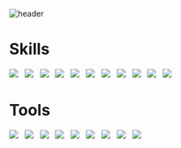 ![header](https://capsule-render.vercel.app/api?type=slice&height=200&color=gradient&customColorList=18&text=Rita%20Mordio&fontAlign=70&rotate=13&fontAlignY=25&desc=Demian%20Developer&descAlign=70.&descAlignY=44)


# Skills
<img src="https://img.shields.io/badge/HTML5-E34F26?style=flat&logo=HTML5&logoColor=FFFFFF"/>&nbsp;&nbsp;&nbsp;<img src="https://img.shields.io/badge/CSS3-1572B6?style=flat&logo=CSS3&logoColor=FFFFFF"/>&nbsp;&nbsp;&nbsp;<a href="https://sass-lang.com/" target="_blank"><img src="https://img.shields.io/badge/Sass-CC6699?style=flat&logo=Sass&logoColor=FFFFFF"/></a>&nbsp;&nbsp;&nbsp;<img src="https://img.shields.io/badge/JavaScript-F7DF1E?style=flat&logo=JavaScript&logoColor=FFFFFF"/>&nbsp;&nbsp;&nbsp;<a href="https://ko.reactjs.org/" target="_blank"><img src="https://img.shields.io/badge/React-61DAFB?style=flat&logo=React&logoColor=FFFFFF"/></a>&nbsp;&nbsp;&nbsp;<a href="https://reactnative.dev/" target="_blank"><img src="https://img.shields.io/badge/React%20Native-0088CC?style=flat&logo=React&logoColor=FFFFFF"/></a>&nbsp;&nbsp;&nbsp;<a href="https://vuejs.org/" target="_blank"><img src="https://img.shields.io/badge/Vue.js-4FC08D?style=flat&logo=Vue.js&logoColor=FFFFFF"/></a>&nbsp;&nbsp;&nbsp;<a href="https://lodash.com/" target="_blank"><img src="https://img.shields.io/badge/Lodash-3492FF?style=flat&logo=Lodash&logoColor=FFFFFF"/></a>&nbsp;&nbsp;&nbsp;<a href="https://www.mongodb.com/" target="_blank"><img src="https://img.shields.io/badge/MongoDB-47A248?style=flat&logo=MongoDB&logoColor=FFFFFF"/></a>&nbsp;&nbsp;&nbsp;<a href="https://aws.amazon.com/" target="_blank"><img src="https://img.shields.io/badge/Amazon EC2-FF9900?style=flat&logo=Amazon EC2&logoColor=FFFFFF"/></a>&nbsp;&nbsp;&nbsp;<a href="https://aws.amazon.com/" target="_blank"><img src="https://img.shields.io/badge/Amazon S3-569A31?style=flat&logo=Amazon S3&logoColor=FFFFFF"/></a>

# Tools
<a href="https://www.jetbrains.com/ko-kr/idea/" target="_blank"><img src="https://img.shields.io/badge/IntelliJ IDEA-EF2D5E?style=flat&logo=IntelliJ IDEA&logoColor=FFFFFF"/></a>&nbsp;&nbsp;&nbsp;<a href="https://www.jetbrains.com/ko-kr/webstorm/" target="_blank"><img src="https://img.shields.io/badge/WebStorm-00D564?style=flat&logo=WebStorm&logoColor=FFFFFF"/></a>&nbsp;&nbsp;&nbsp;<a href="https://swagger.io/" target="_blank"><img src="https://img.shields.io/badge/Swagger-85EA2D?style=flat&logo=Swagger&logoColor=FFFFFF"/></a>&nbsp;&nbsp;&nbsp;<a href="https://github.com/" target="_blank"><img src="https://img.shields.io/badge/Git-F05032?style=flat&logo=Git&logoColor=FFFFFF"/></a>&nbsp;&nbsp;&nbsp;<a href="https://www.sourcetreeapp.com/" target="_blank"><img src="https://img.shields.io/badge/Sourcetree-0052CC?style=flat&logo=Sourcetree&logoColor=FFFFFF"/></a>&nbsp;&nbsp;&nbsp;<a href="https://www.atlassian.com/ko/software/jira" target="_blank"><img src="https://img.shields.io/badge/Jira Software-0052CC?style=flat&logo=Jira Software&logoColor=FFFFFF"/></a>&nbsp;&nbsp;&nbsp;<a href="https://www.figma.com/" target="_blank"><img src="https://img.shields.io/badge/Figma-F24E1E?style=flat&logo=Figma&logoColor=FFFFFF"/></a>&nbsp;&nbsp;&nbsp;<a href="https://slack.com/intl/ko-kr/" target="_blank"><img src="https://img.shields.io/badge/Slack-4A154B?style=flat&logo=Slack&logoColor=FFFFFF"/></a>&nbsp;&nbsp;&nbsp;<a href="https://www.notion.so/ko-kr" target="_blank"><img src="https://img.shields.io/badge/Notion-000000?style=flat&logo=Notion&logoColor=FFFFFF"/></a>




